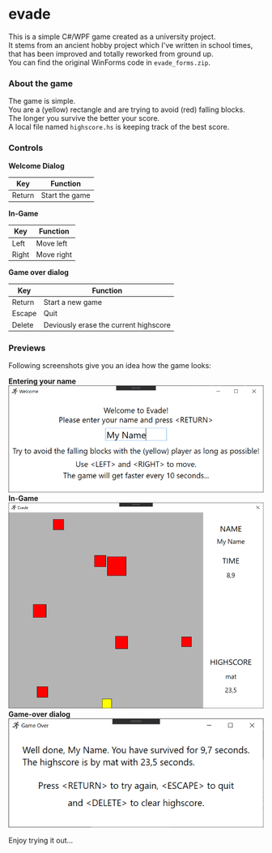 # evade
This is a simple C#/WPF game created as a university project.    
It stems from an ancient hobby project which I've written in school times, that has been improved and totally reworked from ground up.    
You can find the original WinForms code in `evade_forms.zip`.

### About the game
The game is simple.    
You are a (yellow) rectangle and are trying to avoid (red) falling blocks.    
The longer you survive the better your score.    
A local file named `highscore.hs` is keeping track of the best score.    

### Controls

**Welcome Dialog**

|Key   |Function        |
|------|----------------|
|Return|Start the game  |

**In-Game**

|Key  |Function  |
|-----|----------|
|Left |Move left |
|Right|Move right|

**Game over dialog**

|Key   |Function                              |
|------|--------------------------------------|
|Return|Start a new game                      |
|Escape|Quit                                  |
|Delete|Deviously erase the current highscore |

### Previews
Following screenshots give you an idea how the game looks:   

**Entering your name**
![The welcoming dialog](/screenshots/00_Welcome.png?raw=true "Welcome dialog")
**In-Game**
![The in-game main application](/screenshots/01_In-Game.png?raw=true "Gameplay")
**Game-over dialog**
![The game over dialog](/screenshots/02_GameOver.png?raw=true "Game-over dialog")


Enjoy trying it out...
